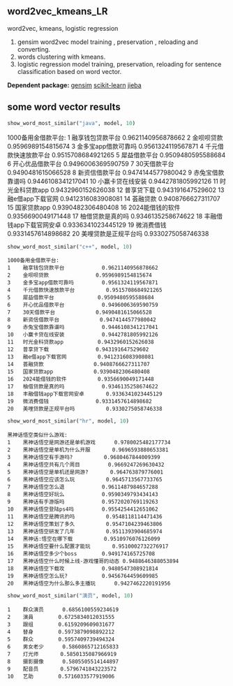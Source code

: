 ## word2vec_kmeans_LR
word2vec, kmeans, logistic regression
1. gensim word2vec model training , preservation , reloading and converting.
2. words clustering with kmeans.
3. logistic regression model training, preservation, reloading for sentence classification based on word vector.

**Dependent package:**
[gensim](https://radimrehurek.com/gensim/)
[scikit-learn](http://scikit-learn.org/stable/)
[jieba](https://github.com/fxsjy/jieba)
## some word vector results
```python
show_word_most_similar("java", model, 10)
```

1000备用金借款平台:
1    融享钱包贷款平台            0.9621140956878662
2    金呗呗贷款               0.9596989154815674
3    金多宝app借款可靠吗         0.9561324119567871
4    千元借款快速放款平台          0.9515708684921265
5    犀益借款平台              0.9509480595588684
6    开心优品借款平台            0.9496006369590759
7    30天借款平台             0.9490481615066528
8    新资信借款平台             0.9474144577980042
9    赤兔宝借款靠谱吗            0.9446108341217041
10   小赢卡贷在线安装            0.9442781805992126
11   时光金科贷款app           0.9432960152626038
12   普享贷下载               0.943191647529602
13   融e借app下载官网          0.9412316083908081
14   荟融贷款                0.9408766627311707
15   国家贷款app             0.9390482306480408
16   2024能借钱的软件          0.9356690049171448
17   柚借贷款是真的吗            0.9346135258674622
18   丰融借钱app下载官网安卓       0.9336341023445129
19   微消费借钱               0.9331457614898682
20   美哩贷款是正规平台吗          0.9330275058746338



```python
show_word_most_similar("c++", model, 10)
```

    1000备用金借款平台:
    1    融享钱包贷款平台            0.9621140956878662
    2    金呗呗贷款               0.9596989154815674
    3    金多宝app借款可靠吗         0.9561324119567871
    4    千元借款快速放款平台          0.9515708684921265
    5    犀益借款平台              0.9509480595588684
    6    开心优品借款平台            0.9496006369590759
    7    30天借款平台             0.9490481615066528
    8    新资信借款平台             0.9474144577980042
    9    赤兔宝借款靠谱吗            0.9446108341217041
    10   小赢卡贷在线安装            0.9442781805992126
    11   时光金科贷款app           0.9432960152626038
    12   普享贷下载               0.943191647529602
    13   融e借app下载官网          0.9412316083908081
    14   荟融贷款                0.9408766627311707
    15   国家贷款app             0.9390482306480408
    16   2024能借钱的软件          0.9356690049171448
    17   柚借贷款是真的吗            0.9346135258674622
    18   丰融借钱app下载官网安卓       0.9336341023445129
    19   微消费借钱               0.9331457614898682
    20   美哩贷款是正规平台吗          0.9330275058746338




```python
show_word_most_similar("hr", model, 10)
```

    黑神话悟空类似什么游戏:
    1    黑神话悟空是网游还是单机游戏      0.9780025482177734
    2    黑神话悟空是单机为什么开服       0.9696593880653381
    3    黑神话悟空有手游吗?          0.9680467844009399
    4    黑神话悟空共有几个周目         0.9669247269630432
    5    黑神话悟空是单机还是网游?       0.964763879776001
    6    黑神话悟空应该怎么玩          0.9645713567733765
    7    黑神话悟空怎么退            0.9611487984657288
    8    黑神话悟空好玩么            0.9590349793434143
    9    黑神话有手游版吗            0.9572020769119263
    10   黑神话悟空登陆ps4吗         0.9554254412651062
    11   黑神话悟空是腾讯的吗          0.9548118114471436
    12   黑神话悟空策划了多久          0.9547104239463806
    13   黑神话悟空研发了几年          0.9511393904685974
    14   黑神话:悟空在哪下载          0.9510976076126099
    15   黑神话悟空要什么配置才能玩       0.9510002732276917
    16   黑神话悟空多少个boss        0.949174165725708
    17   黑神话悟空什么时候上线-游戏懂哥的动态 0.9488646388053894
    18   黑神话悟空下载攻            0.9480547308921814
    19   黑神话悟空怎么玩?           0.9456764459609985
    20   黑神话悟空为什么那么多主播玩      0.9427462220191956



```python
show_word_most_similar("演员", model, 10)
```

    1    群众演员      0.6856100559234619
    2    演員        0.6725834012031555
    3    跟组        0.6159209609031677
    4    替身        0.5973879098892212
    5    群众        0.5957409739494324
    6    男女老少      0.5860865712165833
    7    灯光师       0.5850135087966919
    8    摄影摄像      0.5805505514144897
    9    配音员       0.5796741843223572
    10   艺助        0.5716033577919006

